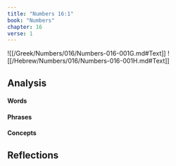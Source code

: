 ```yaml
---
title: "Numbers 16:1"
book: "Numbers"
chapter: 16
verse: 1
---
```

![[/Greek/Numbers/016/Numbers-016-001G.md#Text]]
![[/Hebrew/Numbers/016/Numbers-016-001H.md#Text]]

## Analysis

#### Words

#### Phrases

#### Concepts

## Reflections
